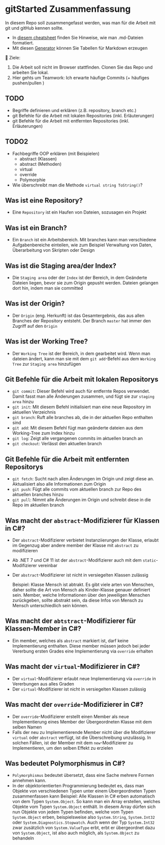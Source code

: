 # gitStarted Zusammenfassung
In diesem Repo soll zusammengefasst werden, was man für die Arbeit mit git und gitHub kennen sollte.
- In [diesem cheatsheet](https://github.com/adam-p/markdown-here/wiki/Markdown-Cheatsheet) finden Sie Hinweise, wie man .md-Dateien formatiert.
- Mit diesen [Generator](https://www.tablesgenerator.com/markdown_tables) können Sie Tabellen für Markdown erzeugen

:dart: Ziele:
1. Die Arbeit soll nicht im Browser stattfinden. Clonen Sie das Repo und arbeiten Sie lokal.
1. Hier gehts um Teamwork: Ich erwarte häufige Commits (+ häufiges pushen/pullen )

## TODO
- Begriffe definieren und erklären (z.B. repository, branch etc.)
- git Befehle für die Arbeit mit lokalen Repositories (inkl. Erläuterungen)
- git Befehle für die Arbeit mit entfernten Repositories (inkl. Erläuterungen)

## TODO2
- Fachbegriffe OOP erklären (mit Beispielen)
  - abstract (Klassen)
  - abstract (Methoden)
  - virtual
  - override
  - Polymorphie
- Wie überschreibt man die Methode `virtual string ToString()`?


## Was ist eine Repository?
 - Eine `Repository` ist ein Haufen von Dateien, sozusagen ein Projekt

## Was ist ein Branch?
 - Ein `Branch` ist ein Arbeitsbereich. Mit branches kann man verschiedene Aufgabenbereiche einteilen, wie zum Beispiel
   Verwaltung von Daten, Überarbeitung von Skripten oder Design

## Was ist die Staging area/der Index?
 - Die `Staging area` oder der `Index` ist der Bereich, in dem Geänderte Dateien liegen, bevor sie zum Origin gepusht werden.
   Dateien gelangen dort hin, indem man sie committed

## Was ist der Origin?
 - Der `Origin` (eng. Herkunft) ist das Gesamtergebnis, das aus allen Branches der Repository entsteht.
   Der Branch `master` hat immer den Zugriff auf den `Origin`

## Was ist der Working Tree?
 - Der `Working Tree` ist der Bereich, in dem gearbeitet wird. Wenn man dateien ändert, kann man sie mit dem `git add`-Befehl
   aus dem `Working Tree` zur `Staging area` hinzufügen

## Git Befehle für die Arbeit mit lokalen Repositorys
 - `git commit`: Dieser Befehl wird auch für entfernte Repos verwendet. Damit fasst man alle Änderungen zusammen, und fügt sie zur `staging area` hinzu
 - `git init`: Mit diesem Befehl initialisiert man eine neue Repository im aktuellen Verzeichnis
 - `git branch`: Ruft alle branches ab, die in der aktuellen Repo enthalten sind
 - `git add`: Mit diesem Befehl fügt man geänderte dateien aus dem Working-Tree zum Index hinzu
 - `git log`: Zeigt alle vergangenen commits im aktuellen branch an
 - `git checkout`: Verlässt den aktuellen branch

## Git Befehle für die Arbeit mit entfernten Repositorys
 - `git fetch`: Sucht nach allen Änderungen im Origin und zeigt diese an. Aktualisiert also alle Informationen zum Origin
 - `git push`: Fügt alle commits vom aktuellen branch zur Repo des aktuellen branches hinzu
 - `git pull`: Nimmt alle Änderungen im Origin und schreibt diese in die Repo im aktuellen branch

## Was macht der `abstract`-Modifizierer für Klassen in C#?
 - Der `abstract`-Modifizierer verbietet Instanziierungen der Klasse, erlaubt im Gegenzug aber andere member der Klasse mit `abstract` zu modifizieren
 - Ab .NET 7 und C# 11 ist der `abstract`-Modifizierer auch mit dem `static`-Modifizierer vereinbar
 - Der `abstract`-Modifizierer ist nicht in versiegelten Klassen zulässig

   Beispiel: Klasse Mensch ist abtrakt. Es gibt viele arten von Menschen, daher sollte die Art von Mensch als Kinder-Klasse genauer
             definiert sein. Member, welche Informationen über den jeweiligen Menschen zurückgeben, sollte abstrakt sein, da diese Infos
             von Mensch zu Mensch unterschiedlich sein können.

## Was macht der `abtstract`-Modifizierer für Klassen-Member in C#?
 - Ein member, welches als `abstract` markiert ist, darf keine Implementierung enthalten.
   Diese member müssen jedoch bei jeder Vererbung ersten Grades eine Implementierung via `override` erhalten

## Was macht der `virtual`-Modifizierer in C#?
 - Der `virtual`-Modifizierer erlaubt neue Implementierung via `override` in Vererbungen aus alles Graden
 - Der `virtual`-Modifizierer ist nicht in versiegelten Klassen zulässig

## Was macht der `override`-Modifizierer in C#?
 - Der `override`-Modifizierer erstellt einen Member als neue Implementierung eines Member der Übergeordneten Klasse mit dem selben Namen
 - Falls der neu zu Implementierende Member nicht über die Modifizierer `virtual` oder `abstract` verfügt, ist die Überschreibung unzulässig.
   In solchen Fällen, ist der Member mit dem `new`-Modifizierer zu Implementieren, um den selben Effekt zu erzielen

## Was bedeutet Polymorphismus in C#?
 - `Polymorphismus` bedeutet übersetzt, dass eine Sache mehrere Formen annehmen kann.
 - In der objektorientierten Programmierung bedeutet es, dass man Objekte von verschiedenen Typen unter einem Übergeordneten Typen zusammenfassen kann
   Beispiel: Alle Klassen in C# erben automatisch von dem Typen `System.Object`. So kann man ein Array erstellen, welches Objekte vom Typen
             `System.Object` enthält. In diesem Array dürfen sich nun Objekte von jedem Typen befinden, welche vom Typen `System.Object` erben,
             beispielsweise also `System.String`, `System.Int32` oder `System.Diagnostics.Stopwatch`. Auch wenn der Typ `System.Int32` zwar zusätzlich
             von `System.ValueType` erbt, erbt er übergeordnet dazu von `System.Object`, ist also auch möglich, als `System.Object` zu behandeln